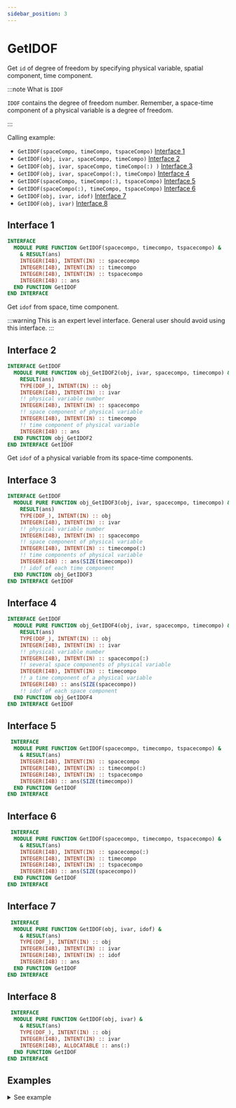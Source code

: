 ```yaml
---
sidebar_position: 3
---
```


# GetIDOF

<!-- markdownlint-disable MD041 MD013 MD033 MD012 -->

Get `id` of degree of freedom by specifying physical variable, spatial component, time component.

:::note What is `IDOF`

`IDOF` contains the degree of freedom number. Remember, a space-time component of a physical variable is a degree of freedom.

:::

Calling example:

- `GetIDOF(spaceCompo, timeCompo, tspaceCompo)` [Interface 1](#interface-1)
- `GetIDOF(obj, ivar, spaceCompo, timeCompo)` [Interface 2](#interface-2)
- `GetIDOF(obj, ivar, spaceCompo, timeCompo(:) )` [Interface 3](#interface-3)
- `GetIDOF(obj, ivar, spaceCompo(:), timeCompo)` [Interface 4](#interface-4)
- `GetIDOF(spaceCompo, timeCompo(:), tspaceCompo)` [Interface 5](#interface-5)
- `GetIDOF(spaceCompo(:), timeCompo, tspaceCompo)` [Interface 6](#interface-6)
- `GetIDOF(obj, ivar, idof)` [Interface 7](#interface-7)
- `GetIDOF(obj, ivar)` [Interface 8](#interface-8)

## Interface 1

```fortran
INTERFACE
  MODULE PURE FUNCTION GetIDOF(spacecompo, timecompo, tspacecompo) &
    & RESULT(ans)
    INTEGER(I4B), INTENT(IN) :: spacecompo
    INTEGER(I4B), INTENT(IN) :: timecompo
    INTEGER(I4B), INTENT(IN) :: tspacecompo
    INTEGER(I4B) :: ans
  END FUNCTION GetIDOF
END INTERFACE
```

Get `idof` from space, time component.

:::warning
This is an expert level interface. General user should avoid using this interface.
:::

## Interface 2

```fortran
INTERFACE GetIDOF
  MODULE PURE FUNCTION obj_GetIDOF2(obj, ivar, spacecompo, timecompo) &
    RESULT(ans)
    TYPE(DOF_), INTENT(IN) :: obj
    INTEGER(I4B), INTENT(IN) :: ivar
    !! physical variable number
    INTEGER(I4B), INTENT(IN) :: spacecompo
    !! space component of physical variable
    INTEGER(I4B), INTENT(IN) :: timecompo
    !! time component of physical variable
    INTEGER(I4B) :: ans
  END FUNCTION obj_GetIDOF2
END INTERFACE GetIDOF
```

Get `idof` of a physical variable from its space-time components.

## Interface 3

```fortran
INTERFACE GetIDOF
  MODULE PURE FUNCTION obj_GetIDOF3(obj, ivar, spacecompo, timecompo) &
    RESULT(ans)
    TYPE(DOF_), INTENT(IN) :: obj
    INTEGER(I4B), INTENT(IN) :: ivar
    !! physical variable number
    INTEGER(I4B), INTENT(IN) :: spacecompo
    !! space component of physical variable
    INTEGER(I4B), INTENT(IN) :: timecompo(:)
    !! time components of physical variable
    INTEGER(I4B) :: ans(SIZE(timecompo))
    !! idof of each time component
  END FUNCTION obj_GetIDOF3
END INTERFACE GetIDOF
```

## Interface 4

```fortran
INTERFACE GetIDOF
  MODULE PURE FUNCTION obj_GetIDOF4(obj, ivar, spacecompo, timecompo) &
    RESULT(ans)
    TYPE(DOF_), INTENT(IN) :: obj
    INTEGER(I4B), INTENT(IN) :: ivar
    !! physical variable number
    INTEGER(I4B), INTENT(IN) :: spacecompo(:)
    !! several space components of physical variable
    INTEGER(I4B), INTENT(IN) :: timecompo
    !! a time component of a physical variable
    INTEGER(I4B) :: ans(SIZE(spacecompo))
    !! idof of each space component
  END FUNCTION obj_GetIDOF4
END INTERFACE GetIDOF
```

## Interface 5

```fortran
 INTERFACE
  MODULE PURE FUNCTION GetIDOF(spacecompo, timecompo, tspacecompo) &
    & RESULT(ans)
    INTEGER(I4B), INTENT(IN) :: spacecompo
    INTEGER(I4B), INTENT(IN) :: timecompo(:)
    INTEGER(I4B), INTENT(IN) :: tspacecompo
    INTEGER(I4B) :: ans(SIZE(timecompo))
  END FUNCTION GetIDOF
END INTERFACE
```

## Interface 6

```fortran
 INTERFACE
  MODULE PURE FUNCTION GetIDOF(spacecompo, timecompo, tspacecompo) &
    & RESULT(ans)
    INTEGER(I4B), INTENT(IN) :: spacecompo(:)
    INTEGER(I4B), INTENT(IN) :: timecompo
    INTEGER(I4B), INTENT(IN) :: tspacecompo
    INTEGER(I4B) :: ans(SIZE(spacecompo))
  END FUNCTION GetIDOF
END INTERFACE
```

## Interface 7

```fortran
 INTERFACE
  MODULE PURE FUNCTION GetIDOF(obj, ivar, idof) &
    & RESULT(ans)
    TYPE(DOF_), INTENT(IN) :: obj
    INTEGER(I4B), INTENT(IN) :: ivar
    INTEGER(I4B), INTENT(IN) :: idof
    INTEGER(I4B) :: ans
  END FUNCTION GetIDOF
END INTERFACE
```

## Interface 8

```fortran
 INTERFACE
  MODULE PURE FUNCTION GetIDOF(obj, ivar) &
    & RESULT(ans)
    TYPE(DOF_), INTENT(IN) :: obj
    INTEGER(I4B), INTENT(IN) :: ivar
    INTEGER(I4B), ALLOCATABLE :: ans(:)
  END FUNCTION GetIDOF
END INTERFACE
```

## Examples

<details>
<summary>See example</summary>

<div>

import EXAMPLE131 from "./examples/_GetIDOF_test_1.md";

<EXAMPLE131 />

</div>
</details>
